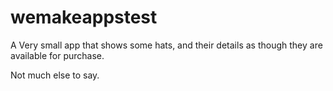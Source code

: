 # wemakeappstest

A Very small app that shows some hats, and their details as though they are available for purchase.

Not much else to say.
